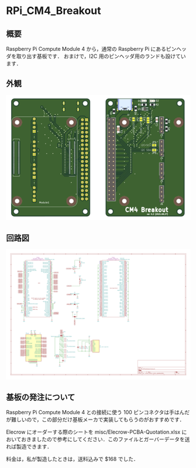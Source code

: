 # RPi_CM4_Breakout

## 概要

Raspberry Pi Compute Module 4 から，通常の Raspberry Pi にあるピンヘッダを取り出す基板です．
おまけで，I2C 用のピンヘッダ用のランドも設けています．

## 外観

![外観](img/visual.png)

## 回路図

![回路図](img/circuit.png)

## 基板の発注について

Raspberry Pi Compute Module 4 との接続に使う 100 ピンコネクタは手はんだが難しいので，この部分だけ基板メーカで実装してもらうのがおすすめです．

Elecrow にオーダーする際のシートを misc/Elecrow-PCBA-Quotation.xlsx においておきましたので参考にしてください．このファイルとガーバーデータを送れば製造できます．

料金は，私が製造したときは，送料込みで $168 でした．





